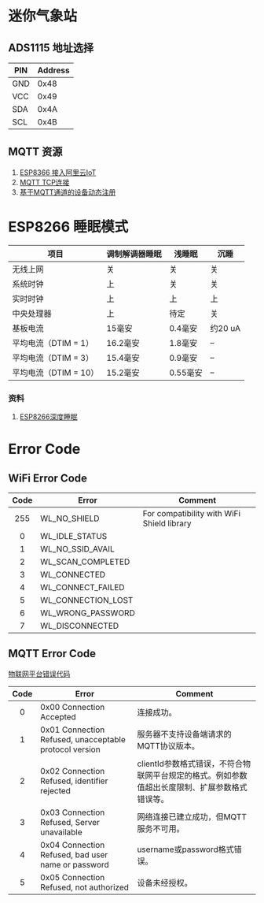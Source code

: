 # 迷你气象站

## ADS1115 地址选择
| PIN | Address |
| - | - |
| GND | 0x48 |
| VCC | 0x49 |
| SDA | 0x4A |
| SCL | 0x4B |


## MQTT 资源
1. [ESP8366 接入阿里云IoT](https://developer.aliyun.com/article/761838)
2. [MQTT TCP连接](https://help.aliyun.com/document_detail/73742.html)
3. [基于MQTT通道的设备动态注册](https://help.aliyun.com/document_detail/132111.html)

# ESP8266 睡眠模式

| 项目 | 调制解调器睡眠 | 浅睡眠 | 沉睡 |
| - | - | - | - |
| 无线上网 | 关 | 关 | 关 |
| 系统时钟 | 上 | 关 | 关 |
| 实时时钟 | 上 | 上 | 上 |
| 中央处理器 | 上 | 待定 | 关 |
| 基板电流 | 15毫安 | 0.4毫安 | 约20 uA |
| 平均电流（DTIM = 1）| 16.2毫安 | 1.8毫安 | – |
| 平均电流（DTIM = 3）| 15.4毫安 | 0.9毫安 | – |
| 平均电流（DTIM = 10）| 15.2毫安 | 0.55毫安 | –  |

### 资料

1. [ESP8266深度睡眠](https://www.bilibili.com/read/cv5988390)


# Error Code

## WiFi Error Code

| Code | Error | Comment |
| :-: | - | - |
| 255 | WL_NO_SHIELD | For compatibility with WiFi Shield library |
| 0 | WL_IDLE_STATUS | |
| 1 | WL_NO_SSID_AVAIL | |
| 2 | WL_SCAN_COMPLETED | |
| 3 | WL_CONNECTED | |
| 4 | WL_CONNECT_FAILED | |
| 5 | WL_CONNECTION_LOST | |
| 6 | WL_WRONG_PASSWORD | |
| 7 | WL_DISCONNECTED | |


## MQTT Error Code

[物联网平台错误代码](https://help.aliyun.com/document_detail/148610.html)

| Code | Error | Comment |
| :-: | - | - |
| 0 | 0x00 Connection Accepted | 连接成功。 | |
| 1 | 0x01 Connection Refused, unacceptable protocol version | 服务器不支持设备端请求的MQTT协议版本。 | |
| 2 | 0x02 Connection Refused, identifier rejected | clientId参数格式错误，不符合物联网平台规定的格式。例如参数值超出长度限制、扩展参数格式错误等。 | |
| 3 | 0x03 Connection Refused, Server unavailable | 网络连接已建立成功，但MQTT服务不可用。 | |
| 4 | 0x04 Connection Refused, bad user name or password | username或password格式错误。 | |
| 5 | 0x05 Connection Refused, not authorized | 设备未经授权。 | |
